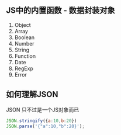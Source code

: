 ## JS中的内置函数 - 数据封装对象
1. Object
2. Array
3. Boolean
4. Number
5. String
6. Function
7. Date
8. RegExp
9. Error

## 如何理解JSON
JSON 只不过是一个JS对象而已
```js
JSON.stringify({a:10,b:20})
JSON.parse('{"a":10,"b":20}');
```